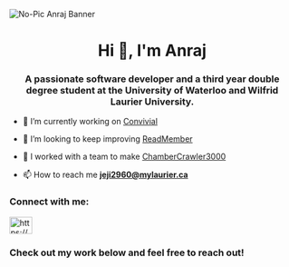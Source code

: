 ![No-Pic Anraj Banner](https://user-images.githubusercontent.com/86089564/189836134-405c7c5a-771e-4964-bffe-3c1ad15d5c8a.png)

<h1 align="center">Hi 👋, I'm Anraj</h1>
<h3 align="center">A passionate software developer and a third year double degree student at the University of Waterloo and Wilfrid Laurier University.</h3>

- 🔭 I’m currently working on [Convivial](https://github.com/Anraj-J/Convivial)

- 👯 I’m looking to keep improving [ReadMember](https://github.com/Anraj-J/ReadMember)

- 🤝 I worked with a team to make [ChamberCrawler3000](https://github.com/Anraj-J/DungeonCrawlerRPG)

- 📫 How to reach me **jeji2960@mylaurier.ca**

<h3 align="left">Connect with me:</h3>
<p align="left">
<a href="https://linkedin.com/in/https://www.linkedin.com/in/jejianraj/" target="blank"><img align="center" src="https://raw.githubusercontent.com/rahuldkjain/github-profile-readme-generator/master/src/images/icons/Social/linked-in-alt.svg" alt="https://www.linkedin.com/in/jejianraj/" height="30" width="40" /></a>
</p>

### Check out my work below and feel free to reach out! 


<!--
**Anraj-J/Anraj-J** is a ✨ _special_ ✨ repository because its `README.md` (this file) appears on your GitHub profile.

Here are some ideas to get you started:

- 🔭 I’m currently working on ...
- 🌱 I’m currently learning ...
- 👯 I’m looking to collaborate on ...
- 🤔 I’m looking for help with ...
- 💬 Ask me about ...
- 📫 How to reach me: ...
- 😄 Pronouns: ...
- ⚡ Fun fact: ...
-->
